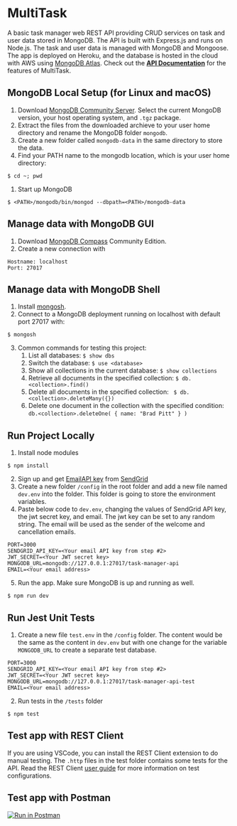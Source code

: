 # MultiTask
A basic task manager web REST API providing CRUD services on task and user data stored in MongoDB. The API is built with Express.js and runs on Node.js. The task and user data is managed with MongoDB and Mongoose.\
The app is deployed on Heroku, and the database is hosted in the cloud with AWS using [MongoDB Atlas](https://www.mongodb.com/cloud/atlas). Check out the [**API Documentation**](./doc/API.md) for the features of MultiTask. 


## MongoDB Local Setup (for Linux and macOS)
1. Download [MongoDB Community Server](https://www.mongodb.com/try/download/community). Select the current MongoDB version, your host operating system, and `.tgz` package.
2. Extract the files from the downloaded archieve to your user home directory and rename the MongoDB folder `mongodb`.
3. Create a new folder called `mongodb-data` in the same directory to store the data.
4. Find your PATH name to the mongodb location, which is your user home directory:
```
$ cd ~; pwd
```
1. Start up MongoDB
```
$ <PATH>/mongodb/bin/mongod --dbpath=<PATH>/mongodb-data
```

## Manage data with MongoDB GUI
1. Download [MongoDB Compass](https://www.mongodb.com/products/compass) Community Edition.
2. Create a new connection with
```
Hostname: localhost
Port: 27017
```

## Manage data with MongoDB Shell
1. Install [mongosh](https://www.mongodb.com/docs/mongodb-shell/install/).
2. Connect to a MongoDB deployment running on localhost with default port 27017 with:
```
$ mongosh
```
3. Common commands for testing this project:
   1. List all databases: `$ show dbs`
   2. Switch the database: `$ use <database>`
   3. Show all collections in the current database: `$ show collections`
   4. Retrieve all documents in the specified collection: `$ db.<collection>.find()`
   5. Delete all documents in the specified collection: ` $ db.<collection>.deleteMany({})`
   6. Delete one document in the collection with the specified condition: `db.<collection>.deleteOne( { name: "Brad Pitt" } )` 


## Run Project Locally
1. Install node modules
```
$ npm install
```
2. Sign up and get [EmailAPI key](https://app.sendgrid.com/guide/integrate/langs/nodejs) from [SendGrid](https://signup.sendgrid.com/)
3. Create a new folder `/config` in the root folder and add a new file named `dev.env` into the folder. This folder is going to store the environment variables.
4. Paste below code to `dev.env`, changing the values of SendGrid API key, the jwt secret key, and email. The jwt key can be set to any random string. The email will be used as the sender of the welcome and cancellation emails.
```
PORT=3000
SENDGRID_API_KEY=<Your email API key from step #2>
JWT_SECRET=<Your JWT secret key>
MONGODB_URL=mongodb://127.0.0.1:27017/task-manager-api
EMAIL=<Your email address>
```
5. Run the app. Make sure MongoDB is up and running as well.
```
$ npm run dev
```


## Run Jest Unit Tests
1. Create a new file `test.env` in the `/config` folder. The content would be the same as the content in `dev.env` but with one change for the variable `MONGODB_URL` to create a separate test database.
```
PORT=3000
SENDGRID_API_KEY=<Your email API key from step #2>
JWT_SECRET=<Your JWT secret key>
MONGODB_URL=mongodb://127.0.0.1:27017/task-manager-api-test
EMAIL=<Your email address>
```
2. Run tests in the `/tests` folder
```
$ npm test
```

## Test app with REST Client
If you are using VSCode, you can install the REST Client extension to do manual testing. The `.http` files in the test folder contains some tests for the API.
Read the REST Client [user guide](https://github.com/Huachao/vscode-restclient) for more information on test configurations.


## Test app with Postman
[![Run in Postman](https://run.pstmn.io/button.svg)](https://app.getpostman.com/run-collection/a1ed895918d6bb7f0687)